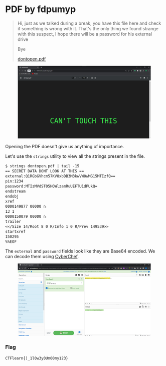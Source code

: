 # PDF by fdpumyp

> Hi, just as we talked during a break, you have this file here and check if something is wrong with it. That's the only thing we found strange with this suspect, I hope there will be a password for his external drive&#x20;
>
> Bye&#x20;
>
> [dontopen.pdf](https://ctflearn.com/challenge/download/957)

<figure><img src="../../.gitbook/assets/1 (62).png" alt=""><figcaption></figcaption></figure>

Opening the PDF doesn't give us anything of importance.

Let's use the `strings` utility to view all the strings present in the file.

```
$ strings dontopen.pdf | tail -15
== SECRET DATA DONT LOOK AT THIS ==
external:Q1RGbGVhcm57KV8xbDB3M3kwVW0wMG15MTIzfQ==
pin:1234
password:MTIzMVdST05HOWlzamRuUEFTU1dPUkQ=
endstream
endobj
xref
0000149877 00000 n
13 1
0000150079 00000 n
trailer
<</Size 14/Root 8 0 R/Info 1 0 R/Prev 149539>>
startxref
150295
%%EOF
```

The `external` and `password` fields look like they are Base64 encoded. We can decode them using [CyberChef](https://gchq.github.io/CyberChef/).

<figure><img src="../../.gitbook/assets/2 (60).png" alt=""><figcaption></figcaption></figure>

### Flag

```
CTFlearn{)_1l0w3y0Um00my123}
```
